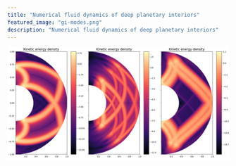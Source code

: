 ```yaml
---
title: "Numerical fluid dynamics of deep planetary interiors"
featured_image: "gi-modes.png"
description: "Numerical fluid dynamics of deep planetary interiors"
---
```




![gi-modes](/images/gi-modes.png "Kinetic energy density of the flow of gravito-inertial modes.")

